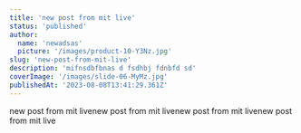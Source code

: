 ```yaml
---
title: 'new post from mit live'
status: 'published'
author:
  name: 'newadsas'
  picture: '/images/product-10-Y3Nz.jpg'
slug: 'new-post-from-mit-live'
description: 'mifnsdbfbnas d fsdhbj fdnbfd sd'
coverImage: '/images/slide-06-MyMz.jpg'
publishedAt: '2023-08-08T13:41:29.361Z'
---
```


new post from mit livenew post from mit livenew post from mit livenew post from mit live

